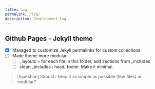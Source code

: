 ```yaml
---
title: Log
permalink: /log/
description: Development log
---
```



## Github Pages - Jekyll theme
- [x] Managed to customize Jekyll permalinks for custom collections
- [ ] Made theme more modular
	- [ ] \_layouts > for each file in this folder, add sections from \_includes
	- [ ] clean \_includes : head, footer. Make it minimal. 
> [!question] 
> Should i keep it as simple as possible (few files) or modular?